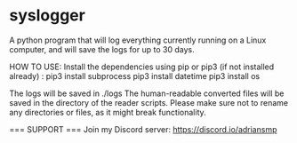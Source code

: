 # syslogger
A python program that will log everything currently running on a Linux computer, and will save the logs for up to 30 days.

HOW TO USE:
Install the dependencies using pip or pip3 (if not installed already) :
pip3 install subprocess
pip3 install datetime
pip3 install os

The logs will be saved in ./logs
The human-readable converted files will be saved in the directory of the reader scripts.
Please make sure not to rename any directories or files, as it might break functionality.

=== SUPPORT ===
Join my Discord server:
https://discord.io/adriansmp
